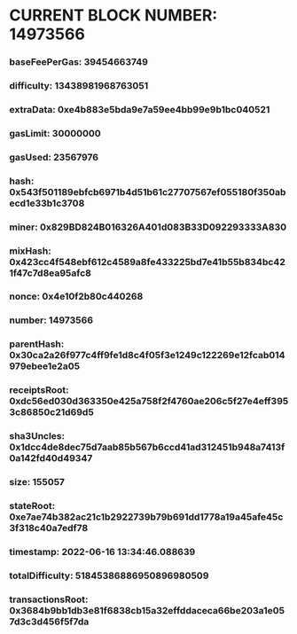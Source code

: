 # CURRENT BLOCK NUMBER: 14973566

### baseFeePerGas: 39454663749
### difficulty: 13438981968763051
### extraData: 0xe4b883e5bda9e7a59ee4bb99e9b1bc040521
### gasLimit: 30000000
### gasUsed: 23567976
### hash: 0x543f501189ebfcb6971b4d51b61c27707567ef055180f350abecd1e33b1c3708
### miner: 0x829BD824B016326A401d083B33D092293333A830
### mixHash: 0x423cc4f548ebf612c4589a8fe433225bd7e41b55b834bc421f47c7d8ea95afc8
### nonce: 0x4e10f2b80c440268
### number: 14973566
### parentHash: 0x30ca2a26f977c4ff9fe1d8c4f05f3e1249c122269e12fcab014979ebee1e2a05
### receiptsRoot: 0xdc56ed030d363350e425a758f2f4760ae206c5f27e4eff3953c86850c21d69d5
### sha3Uncles: 0x1dcc4de8dec75d7aab85b567b6ccd41ad312451b948a7413f0a142fd40d49347
### size: 155057
### stateRoot: 0xe7ae74b382ac21c1b2922739b79b691dd1778a19a45afe45c3f318c40a7edf78
### timestamp: 2022-06-16 13:34:46.088639
### totalDifficulty: 51845386886950896980509
### transactionsRoot: 0x3684b9bb1db3e81f6838cb15a32effddaceca66be203a1e057d3c3d456f5f7da
